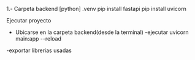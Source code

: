 1.- Carpeta backend [python]
.venv
pip install fastapi
pip install uvicorn

Ejecutar proyecto
- Ubicarse en la carpeta backend(desde la terminal)
-ejecutar uvicorn main:app --reload


-exportar librerias usadas